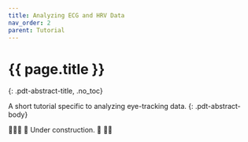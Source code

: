 ```yaml
---
title: Analyzing ECG and HRV Data
nav_order: 2
parent: Tutorial
---
```

<!--- TODO: Write ECG HRV tutorial. -->

# {{ page.title }} #
{: .pdt-abstract-title, .no_toc}

A short tutorial specific to analyzing eye-tracking data.
{: .pdt-abstract-body}

👷🏻‍♀️ 🚧 Under construction. 🚧 👷🏻
